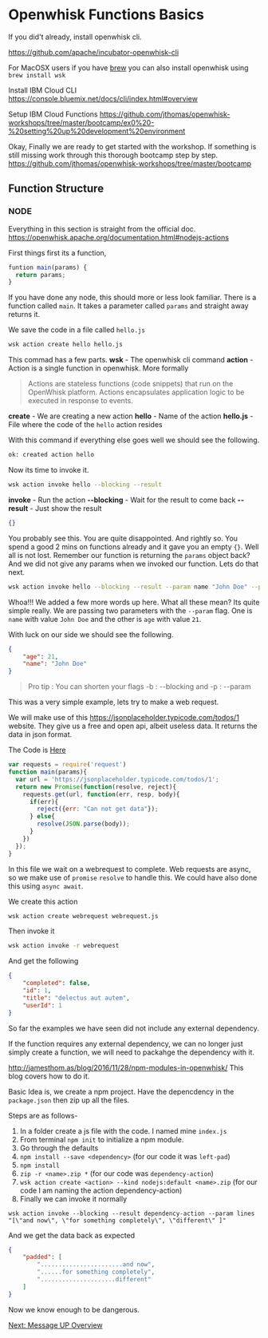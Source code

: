 # Openwhisk Functions Basics

If you did't already, install openwhisk cli. 

https://github.com/apache/incubator-openwhisk-cli

For MacOSX users if you have [brew](https://brew.sh/) you can also install openwhisk using 
`brew install wsk`

Install IBM Cloud CLI
https://console.bluemix.net/docs/cli/index.html#overview

Setup IBM Cloud Functions
https://github.com/jthomas/openwhisk-workshops/tree/master/bootcamp/ex0%20-%20setting%20up%20development%20environment

Okay, Finally we are ready to get started with the workshop.
If something is still missing work through this thorough bootcamp step by step. 
https://github.com/jthomas/openwhisk-workshops/tree/master/bootcamp

## Function Structure
### NODE
Everything in this section is straight from the official doc.
https://openwhisk.apache.org/documentation.html#nodejs-actions

First things first its a function,

```javascript
funtion main(params) {
  return params;
}
```

If you have done any node, this should more or less look familiar. There is a function called `main`. It takes a parameter called `params` and straight away returns it. 

We save the code in a file called `hello.js`

```bash
wsk action create hello hello.js
```

This commad has a few parts.
**wsk** - The openwhisk cli command
**action** - Action is a single function in openwhisk. More formally
  > Actions are stateless functions (code snippets) that run on the OpenWhisk platform. Actions encapsulates application logic to be executed in response to events.

**create** - We are creating a new action
**hello** - Name of the action
**hello.js** - File where the code of the `hello` action resides

With this command if everything else goes well we should see the following.
```bash
ok: created action hello
```

Now its time to invoke it. 
```bash
wsk action invoke hello --blocking --result
```

**invoke** - Run the action
**--blocking** - Wait for the result to come back
**--result** - Just show the result

```json
{}
```
You probably see this. You are quite disappointed. And rightly so. You spend a good 2 mins on functions already and it gave you an empty `{}`. Well all is not lost.
Remember our function is returning the `params` object back? And we did not give any params when we invoked our function. Lets do that next.

```bash
wsk action invoke hello --blocking --result --param name "John Doe" --param age "21"
```

Whoa!!! We added a few more words up here. What all these mean? Its quite simple really. 
We are passing two parameters with the `--param` flag. One is `name` with value `John Doe` and the other is `age` with value `21`. 

With luck on our side we should see the following.
```json
{
    "age": 21,
    "name": "John Doe"
}
```
>Pro tip : You can shorten your flags -b : --blocking and -p : --param

This was a very simple example, lets try to make a web request. 

We will make use of this https://jsonplaceholder.typicode.com/todos/1 website. They give us a free and open api, albeit useless data. It returns the data in json format. 

The Code is [Here](./functions/functions-basics/node/webrequest.js)

```javascript
var requests = require('request')
function main(params){
  var url = 'https://jsonplaceholder.typicode.com/todos/1';
  return new Promise(function(resolve, reject){
    requests.get(url, function(err, resp, body){
      if(err){
        reject({err: "Can not get data"});
      } else{
        resolve(JSON.parse(body));
      }
    })
  });
}
```

In this file we wait on a webrequest to complete. Web requests are async, so we make use of `promise` `resolve` to handle this. We could have also done this using `async await`. 

We create this action
```bash
wsk action create webrequest webrequest.js
```

Then invoke it
```bash
wsk action invoke -r webrequest
```

And get the following
```json
{
    "completed": false,
    "id": 1,
    "title": "delectus aut autem",
    "userId": 1
}
```

So far the examples we have seen did not include any external dependency. 

If the function requires any external dependency, we can no longer just simply create a function, we will need to packahge the dependency with it. 

http://jamesthom.as/blog/2016/11/28/npm-modules-in-openwhisk/
This blog covers how to do it. 

Basic Idea is, we create a npm project. Have the depencdency in the `package.json` then zip up all the files. 

Steps are as follows-
1. In a folder create a js file with the code. I named mine `index.js`
2. From terminal `npm init` to initialize a npm module.
3. Go through the defaults
4. `npm install --save <dependency>` (for our code it was `left-pad`)
5. `npm install`
6. `zip -r <name>.zip *` (for our code <name> was `dependency-action`)
7. `wsk action create <action> --kind nodejs:default <name>.zip` (for our code I am naming the action dependency-action)
8. Finally we can invoke it normally
```
wsk action invoke --blocking --result dependency-action --param lines "[\"and now\", \"for something completely\", \"different\" ]"
```
And we get the data back as expected
```json
{
    "padded": [
        ".......................and now",
        "......for something completely",
        ".....................different"
    ]
}
```

Now we know enough to be dangerous. 

[Next: Message UP Overview](./Message-Up.md)
